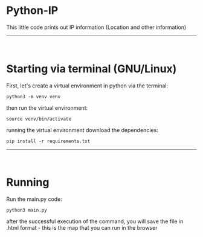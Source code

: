 # Python-IP

This little code prints out IP information (Location and other information)

-------------------------------

<br>

# Starting via terminal (GNU/Linux)
 

First, let's create a virtual environment in python via the terminal: 

```
python3 -m venv venv
```

then run the virtual environment:

```
source venv/bin/activate
```

running the virtual environment download the dependencies: 

```
pip install -r requirements.txt
```

-----------------------------------
<br>

# Running

Run the main.py code:

```
python3 main.py
```


after the successful execution of the command, you will save the file in .html format - this is the map that you can run in the browser
